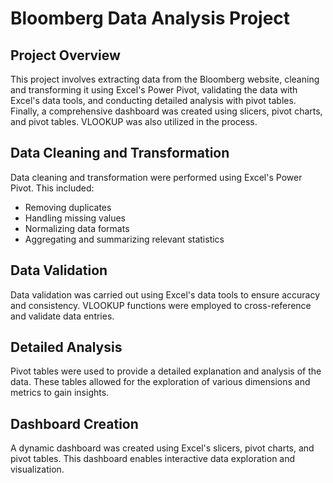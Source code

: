 # Bloomberg Data Analysis Project

## Project Overview
This project involves extracting data from the Bloomberg website, cleaning and transforming it using Excel's Power Pivot, validating the data with Excel's data tools, and conducting detailed analysis with pivot tables. Finally, a comprehensive dashboard was created using slicers, pivot charts, and pivot tables. VLOOKUP was also utilized in the process.

## Data Cleaning and Transformation
Data cleaning and transformation were performed using Excel's Power Pivot. This included:
- Removing duplicates
- Handling missing values
- Normalizing data formats
- Aggregating and summarizing relevant statistics

## Data Validation
Data validation was carried out using Excel's data tools to ensure accuracy and consistency. VLOOKUP functions were employed to cross-reference and validate data entries.

## Detailed Analysis
Pivot tables were used to provide a detailed explanation and analysis of the data. These tables allowed for the exploration of various dimensions and metrics to gain insights.

## Dashboard Creation
A dynamic dashboard was created using Excel's slicers, pivot charts, and pivot tables. This dashboard enables interactive data exploration and visualization.
